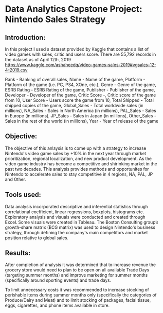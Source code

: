 # Data Analytics Capstone Project: Nintendo Sales Strategy

## Introduction:
In this project I used a dataset provided by Kaggle that contains a list of video games with sales, critic and users score. 
There are 55,792 records in the dataset as of April 12th, 2019
https://www.kaggle.com/ashaheedq/video-games-sales-2019#vgsales-12-4-2019.csv

Rank - Ranking of overall sales, Name - Name of the game, Platform - Platform of the game (i.e. PC, PS4, XOne, etc.), Genre - Genre of the game, ESRB Rating - ESRB Rating of the game, Publisher - Publisher of the game, Developer - Developer of the game, Critic Score -, Critic score of the game from 10, User Score - Users score the game from 10, Total Shipped - Total shipped copies of the game, Global_Sales - Total worldwide sales (in millions), NA_Sales - Sales in North America (in millions), PAL_Sales - Sales in Europe (in millions), JP_Sales - Sales in Japan (in millions), Other_Sales - Sales in the rest of the world (in millions), Year - Year of release of the game

## Objective:
The objective of this anlaysis is to come up with a strategy to increase Nintendo's video game sales by +10% in the next year through market prioritization, regional localization, and new product development. As the video game industry has become a competitive and shirinking market in the past two decades. This analysis provides methods and opportunites for Nintendo to accelerate sales to stay competitive in 4 regions, NA, PAL, JP and Other.  

## Tools used:
Data analysis incorporated descriptive and inferential statistics through correlational coefficient, linear regressions, boxplots, histograms etc. 
Exploratory analysis and visuals were conducted and created through Excel. Some visuals were created in Tableau. 
The Boston Consulting group’s growth-share matrix (BCG matrix) was used to design Nintendo's business strategy, through defining the company's main competitors and market position relative to global sales. 

## Results:
After completion of analysis it was determined that to increase revenue​ the grocery store would need to plan to be open on all available Trade Days (targeting summer months)​ and improve marketing for summer months (specifically around sporting events) and trade days.

To limit unnecessary costs it was recommended to increase stocking of perishable items during summer months only (specifically the categories of Produce/Dairy and Meat​) and to limit stocking of packages, facial tissue, eggs, cigarettes, and phone items available in store​.
